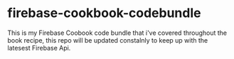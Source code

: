 # firebase-cookbook-codebundle
This is my Firebase Coobook code bundle that i've covered throughout the book recipe, this repo will be updated constalnly to keep up with the latesest Firebase Api.
